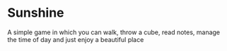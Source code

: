 # Sunshine
 
A simple game in which you can walk, throw a cube, read notes, manage the time of day and just enjoy a beautiful place
